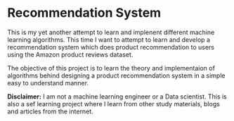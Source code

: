 # Recommendation System

This is my yet another attempt to learn and implenent different machine learning algorithms. This time I want to attempt to learn and develop a recommendation system which does product recommendation to users using the Amazon product reviews dataset.


The objective of this project is to learn the theory and implementaion of algorithms behind designing a product recommendation system in a simple easy to understand manner. 

**Disclaimer:** I am not a machine learning engineer or a Data scientist. This is also a sef learning project where I learn from other study materials, blogs and articles from the internet.



